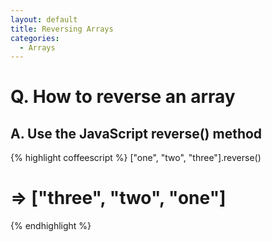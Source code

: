 ```yaml
---
layout: default
title: Reversing Arrays
categories:
  - Arrays
---
```


Q. How to reverse an array
==========================

A. Use the JavaScript reverse() method
--------------------------------------

{% highlight coffeescript %}
["one", "two", "three"].reverse()
# => ["three", "two", "one"]
{% endhighlight %}




